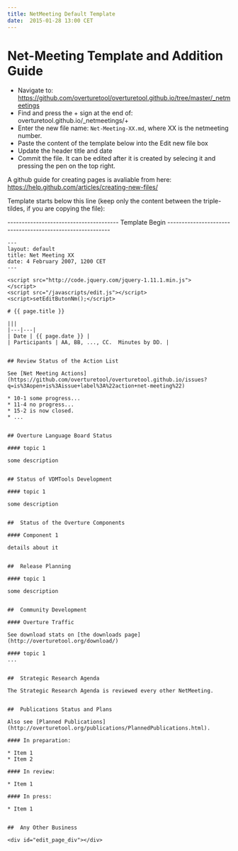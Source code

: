 ```yaml
---
title: NetMeeting Default Template
date:  2015-01-28 13:00 CET
---
```


# Net-Meeting Template and Addition Guide

<!-- _This template should be copied to the `_netmeetings/` directory and edited appropriately._ -->

* Navigate to: https://github.com/overturetool/overturetool.github.io/tree/master/_netmeetings
* Find and press the + sign at the end of: overturetool.github.io/_netmeetings/+
* Enter the new file name: `Net-Meeting-XX.md`, where XX is the netmeeting number.
* Paste the content of the template below into the Edit new file box
* Update the header title and date
* Commit the file. It can be edited after it is created by selecing it and pressing the pen on the top right.

A github guide for creating pages is avaliable from here: https://help.github.com/articles/creating-new-files/

Template starts below this line (keep only the content between the triple-tildes, if you are copying the file):

--------------------------------------- Template Begin ----------------------------------------------------------

~~~
---
layout: default
title: Net Meeting XX
date: 4 February 2007, 1200 CET
---

<script src="http://code.jquery.com/jquery-1.11.1.min.js">
</script>
<script src="/javascripts/edit.js"></script>
<script>setEditButonNm();</script>

# {{ page.title }}

|||
|---|---|
| Date | {{ page.date }} |
| Participants | AA, BB, ..., CC.  Minutes by DD. |


## Review Status of the Action List

See [Net Meeting Actions](https://github.com/overturetool/overturetool.github.io/issues?q=is%3Aopen+is%3Aissue+label%3A%22action+net-meeting%22)

* 10-1 some progress...
* 11-4 no progress...
* 15-2 is now closed.
* ...


## Overture Language Board Status

#### topic 1

some description


## Status of VDMTools Development

#### topic 1

some description


##  Status of the Overture Components

#### Component 1

details about it


##  Release Planning

#### topic 1

some description


##  Community Development

#### Overture Traffic

See download stats on [the downloads page](http://overturetool.org/download/)

#### topic 1
...


##  Strategic Research Agenda

The Strategic Research Agenda is reviewed every other NetMeeting.


##  Publications Status and Plans

Also see [Planned Publications](http://overturetool.org/publications/PlannedPublications.html).

#### In preparation:

* Item 1
* Item 2

#### In review:

* Item 1

#### In press:

* Item 1


##  Any Other Business

<div id="edit_page_div"></div>

~~~



